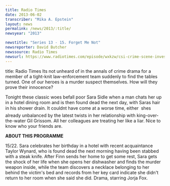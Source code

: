 ```yaml
---
title: Radio Times
date: 2013-06-02
transcriber: "Mika A. Epstein"
layout: news
permalink: /news/2013/:title/
newsyear: "2013"

newstitle: "Series 13 - 15. Forget Me Not"
newsreporter: David Butcher
newssource: Radio Times
newsurl: https://www.radiotimes.com/episode/wxkzw/csi-crime-scene-investigation-series-13-15-forget-me-not
---
```

title: Radio Times Its not unheard of in the annals of crime drama for a member of a tight-knit law-enforcement team suddenly to find the tables turned. One of our heroes is a murder suspect themselves. How will they prove their innocence?

Tonight these classic woes befall poor Sara Sidle when a man chats her up in a hotel dining room and is then found dead the next day, with Saras hair in his shower drain. It couldnt have come at a worse time, either  shes already unbalanced by the latest twists in her relationship with king-over-the-water Gil Grissom. All her colleagues are treating her like a liar. Nice to know who your friends are.

**ABOUT THIS PROGRAMME**

15/22. Sara celebrates her birthday in a hotel with recent acquaintance Taylor Wynard, who is found dead the next morning having been stabbed with a steak knife. After Finn sends her home to get some rest, Sara gets the shock of her life when she opens her dishwasher and finds the murder weapon inside, while the team discovers a necklace belonging to her behind the victim's bed and records from her key card indicate she didn't return to her room when she said she did. Drama, starring Jorja Fox.

